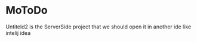 # MoToDo
Untiteld2 is the ServerSide project that we should open it in another ide like intelij idea
